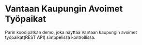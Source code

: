 # Vantaan Kaupungin Avoimet Työpaikat

Parin koodipätkän demo, joka näyttää Vantaan kaupungin avoimet työpaikat(REST API) simppelissä kontrollissa.
